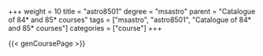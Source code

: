 +++
weight = 10
title = "astro8501"
degree = "msastro"
parent = "Catalogue of 84* and 85* courses"
tags = ["msastro", "astro8501", "Catalogue of 84* and 85* courses"]
categories = ["course"]
+++

{{< genCoursePage >}}
